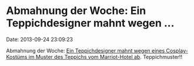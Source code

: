 Abmahnung der Woche: Ein Teppichdesigner mahnt wegen \...
=========================================================

Date: 2013-09-24 23:09:23

Abmahnung der Woche: [Ein Teppichdesigner mahnt wegen eines
Cosplay-Kostüms im Muster des Teppichs vom Marriot-Hotel
ab](http://www.dailydot.com/fandom/marriott-hotel-carpet-cosplay-legal-action/).
Teppichmuster!!
